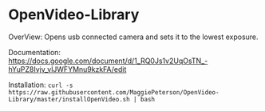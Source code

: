 # OpenVideo-Library

OverView:
Opens usb connected camera and sets it to the lowest exposure.

Documentation:
https://docs.google.com/document/d/1_RQ0Js1v2UqOsTN_-hYuPZ8Ivjv_vlJWFYMnu9kzkFA/edit

Installation:
`curl -s https://raw.githubusercontent.com/MaggiePeterson/OpenVideo-Library/master/installOpenVideo.sh | bash`

